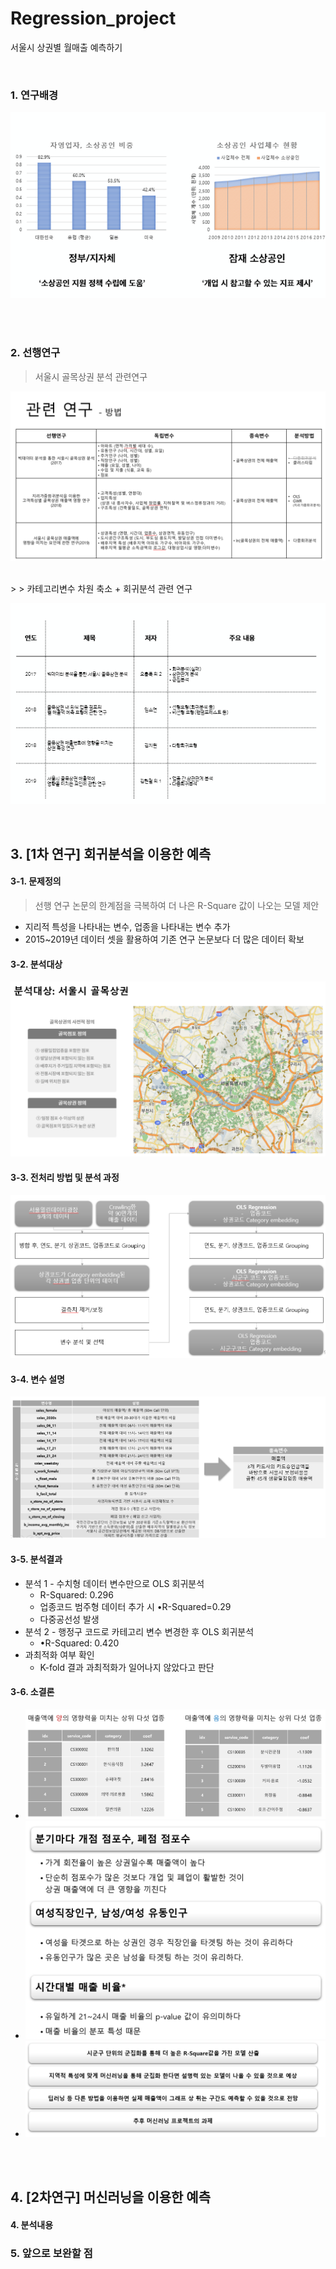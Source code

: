# Regression_project
서울시 상권별 월매출 예측하기

<Br>

### 1. 연구배경

![image-20200420164215477](upload/image-20200420164215477.png)


<br><Br>
### 2. 선행연구

> 서울시 골목상권 분석 관련연구

![image-20200420164604687](upload/image-20200420164604687.png)

<br>
> > 카테고리변수 차원 축소 + 회귀분석 관련 연구

 ![image-20200420164234363](upload/image-20200420164234363.png)



<br>

## 3. [1차 연구] 회귀분석을 이용한 예측

####  3-1. 문제정의

> 선행 연구 논문의 한계점을 극복하여 더 나은 R-Square 값이 나오는 모델 제안

- 지리적 특성을 나타내는 변수, 업종을 나타내는 변수 추가
- 2015~2019년 데이터 셋을 활용하여 기존 연구 논문보다 더 많은 데이터 확보

#### 3-2. 분석대상

![image-20200420164843858](upload/image-20200420164843858.png)

#### 3-3. 전처리 방법 및 분석 과정

![image-20200420164919102](upload/image-20200420164919102.png)



#### 3-4. 변수 설명

![image-20200420165217662](upload/image-20200420165217662.png)

#### 3-5. 분석결과

- 분석 1 - 수치형 데이터 변수만으로 OLS 회귀분석
  - R-Squared: 0.296
  - 업종코드 범주형 데이터 추가 시  •R-Squared=0.29
  - 다중공선성 발생
- 분석 2 -  행정구 코드로 카테고리 변수 변경한 후 OLS 회귀분석
  - •R-Squared: 0.420
- 과최적화 여부 확인 
  - K-fold 결과 과최적화가 일어나지 않았다고 판단

#### 3-6. 소결론

- ![image-20200420165933892](upload/image-20200420165933892.png)
- ![image-20200420170004959](upload/image-20200420170004959.png)
- ![image-20200420170029452](upload/image-20200420170029452.png)

<br><br>
## 4. [2차연구] 머신러닝을 이용한 예측



#### 4. 분석내용

### 5. 앞으로 보완할 점

